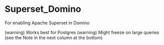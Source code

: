 # Superset_Domino

For enabling Apache Superset in Domino

(warning) Works best for Postgres
(warning) Might freeze on large queries (see the Note in the next column at the bottom)
